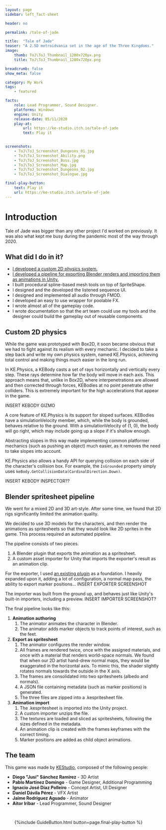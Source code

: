 ```yaml
---
layout: page
sidebar: left_fact-sheet

header: no

permalink: /tale-of-jade

title:  "Tale of Jade"
teaser: "A 2.5D metroidvania set in the age of the Three Kingdoms."
image:
    thumb: ToJ\ToJ_Thumbnail_1280x720px.png
    title: ToJ\ToJ_Thumbnail_1280x720px.png

breadcrumb: false
show_meta: false

category: My Work
tags:
    - featured

facts:
    role: Lead Programmer, Sound Designer.
    platforms: Windows
    engine: Unity
    release-date: 05/11/2020
    play-at: 
        url: https://ke-studio.itch.io/tale-of-jade
        text: Play it
    

screenshots: 
    - ToJ\ToJ_Screenshot_Dungeons_01.jpg
    - ToJ\ToJ_Screenshot_Ability.png
    - ToJ\ToJ_Screenshot_Boss.jpg
    - ToJ\ToJ_Screenshot_Map.jpg
    - ToJ\ToJ_Screenshot_Dungeons_02.jpg
    - ToJ\ToJ_Screenshot_Dialogue.jpg

final-play-button:
    text: Play it
    url: https://ke-studio.itch.io/tale-of-jade
---
```


# Introduction
Tale of Jade was bigger than any other project I'd worked on previously. It was also what kept me busy during the pandemic most of the way through 2020.

## What did I do in it?
- [I developed a custom 2D physics system.](#custom-2d-physics)
- [I developed a pipeline for exporting Blender renders and importing them as animations in Unity.](#blender-spritesheet-pipeline)
- I built procedural spline-based mesh tools on top of SpriteShape.
- I designed and the developed the listened sequence UI.
- I designed and implemented all audio through FMOD.
- I developed an easy to use wrapper for poolable FX.
- I wrote almost all of the gameplay code. 
- I wrote documentation so that the art team could use my tools and the designer could build the gameplay out of reusable components.

## Custom 2D physics
While the game was prototyped with Box2D, it soon became obvious that we had to fight against its realism with every mechanic. I decided to take a step back and write my own physics system, named KE.Physics, achieving total control and making things much easier in the long run.

In KE.Physics, a KEBody casts a set of rays horizontally and vertically every step. These rays determine how far the body will move in each axis. This approach means that, unlike in Box2D, where interpenetrations are allowed and then corrected through forces, KEBodies at no point penetrate other colliders. This is extremely important for the high accelerations that appear in the game.

INSERT KEBODY GIZMO

A core feature of KE.Physics is its support for sloped surfaces. KEBodies have a simulationVelocity member, which, while the body is grounded, behaves relative to the ground. With a simulationVelocity of (1, 0), the body will go right, which may include going up a slope if it's shallow enough. 

Abstracting slopes in this way made implementing common platformer mechanics (such as pushing an object) much easier, as it removes the need to take slopes into account.

KE.Physics also allows a handy API for querying collision on each side of the character's collision box. For example, the `IsGrounded` property simply uses `keBody.GetCollisionData(CardinalDirection.Down)`.

INSERT KEBODY INSPECTOR??

## Blender spritesheet pipeline
We went for a mixed 2D and 3D art-style. After some time, we found that 2D rigs significantly limited the animation quality. 

We decided to use 3D models for the characters, and then render the animations as spritesheets so that they would look like 2D sprites in the game. This process required an automated pipeline.

The pipeline consists of two pieces. 
1. A Blender plugin that exports the animation as a spritesheet.
2. A custom asset importer for Unity that imports the exporter's result as an animation clip.

For the exporter, I used [an existing plugin](https://github.com/theloneplant/blender-spritesheets) as a foundation. I heavily expanded upon it, adding a lot of configuration, a normal map pass, the ability to export marker positions...
INSERT EXPORTER SCREENSHOT

The importer was built from the ground up, and behaves just like Unity's built-in importers, including a preview.
INSERT IMPORTER SCREENSHOT?

The final pipeline looks like this:
1. **Animation authoring**
    1. The animator animates the character in Blender.
    2. The animator adds marker objects to track points of interest, such as the feet.
2. **Export as spritesheet**
    1. The animator configures the render window.
    2. All frames are rendered twice, once with the assigned materials, and once with a material that renders world-space normals. We found that when our 2D artist hand-drew normal maps, they would be exaggerated in the horizontal axis. To mimic this, the shader slightly rotates normals towards the outside in the X axis.
    3. The frames are consolidated into two spritesheets (albedo and normals).
    4. A JSON file containing metadata (such as marker positions) is generated.
    5. The three files are zipped into a .kespritesheet file.
3. **Animation import**
    1. The .kespritesheet is imported into the Unity project.
    2. A custom importer unzips the file.
    3. The textures are loaded and sliced as spritesheets, following the sizes defined in the metadata.
    4. An animation clip is created with the frames keyframes with the correct timing.
    5. Marker positions are added as child object animations.

## The team
This game was made by [KEStudio](https://twitter.com/KEStudio_es), composed of the following people:
- **Diego "Jusi" Sánchez Ramírez** - 3D Artist
- **Pablo Martínez Domingo** - Game Designer, Additional Programming
- **Ignacio José Díaz Polleiro** - Concept Artist, UI Designer
- **Daniel Dávila Pérez** - VFX Artist
- **Jaime Rodríguez Aguado** - Animator
- **Aitor Iribar** - Lead Programmer, Sound Designer

<div class="row t30">
    <ul class="small-block-grid-2" style="padding: 30px">
        <il>{%include GuideButton.html button=page.final-play-button %}</il>
    </ul>
</div>
